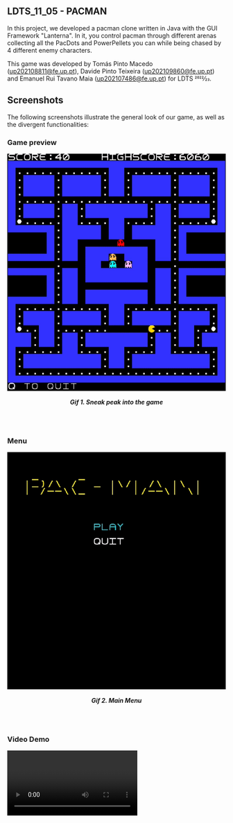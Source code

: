 ## LDTS_11_05 - PACMAN

In this project, we developed a pacman clone written in Java with the GUI Framework "Lanterna". In it, you control pacman through different arenas collecting all the PacDots and PowerPellets you can while being chased by 4 different enemy characters.

This game was developed by Tomás Pinto Macedo (up202108811@fe.up.pt), Davide Pinto Teixeira (up202109860@fe.up.pt) and Emanuel Rui Tavano Maia (up202107486@fe.up.pt) for LDTS 2022⁄23.

## Screenshots

The following screenshots illustrate the general look of our game, as well as the divergent functionalities:
### Game preview

<p align="center" justify="center">
  <img src="docs/gifs/preview.gif"/>
</p>
<p align="center">
  <b><i>Gif 1. Sneak peak into the game</i></b>
</p>
<br>
<br />

### Menu

<p align="center" justify="center">
  <img src="docs/gifs/menu.gif"/>
</p>
<p align="center">
  <b><i>Gif 2. Main Menu</i></b>
</p>
<br>
<br />

### Video Demo

![Video](./docs/video%20demo.mp4)
